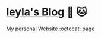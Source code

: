 [leyla's Blog](http://leylakapi.com/)  :tada: :cat:
===================

My personal Website :octocat: page
